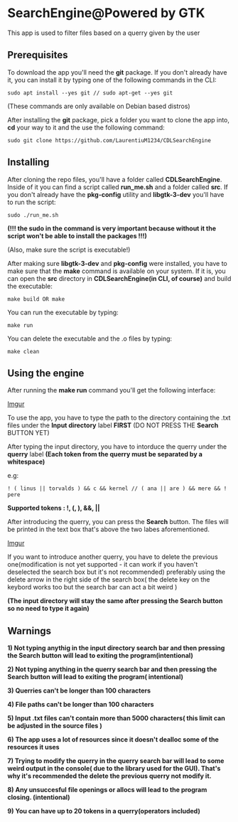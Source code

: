 # SearchEngine@Powered by GTK
This app is used to filter files based on a querry given by the user
## Prerequisites
To download the app you'll need the **git** package. If you don't already have it, you can install it by typing one of the following commands in the CLI:
```
sudo apt install --yes git // sudo apt-get --yes git
```
(These commands are only available on Debian based distros)

After installing the **git** package, pick a folder you want to clone the app into, **cd** your way to it and the use the following command:
```
sudo git clone https://github.com/LaurentiuM1234/CDLSearchEngine
```
## Installing
After cloning the repo files, you'll have a folder called **CDLSearchEngine**. Inside of it you can find a script called **run_me.sh** and a folder called **src**.
If you don't already have the **pkg-config** utility and **libgtk-3-dev** you'll have to run the script:

```
sudo ./run_me.sh
```
**(!!! the sudo in the command is very important because without it the script won't be able to install the packages !!!)**

(Also, make sure the script is executable!)

After making sure **libgtk-3-dev** and **pkg-config** were installed, you have to make sure that the **make** command is available on your system. If it is, you can open
the **src** directory in **CDLSearchEngine(in CLI, of course)** and build the executable:

```
make build OR make
```
You can run the executable by typing:

```
make run
```
You can delete the executable and the .o files by typing:

```
make clean
```

## Using the engine
After running the **make run** command you'll get the following interface:

[Imgur](https://i.imgur.com/EaoCWzg.png)

To use the app, you have to type the path to the directory containing the .txt files under the **Input directory** label **FIRST**
(DO NOT PRESS THE **Search** BUTTON YET)

After typing the input directory, you have to intorduce the querry under the **querry** label
**(Each token from the querry must be separated by a whitespace)**

e.g:

```
! ( linus || torvalds ) && c && kernel // ( ana || are ) && mere && ! pere
```
**Supported tokens : !, (, ), &&, ||**

After introducing the querry, you can press the **Search** button. The files will be printed in the text box that's above the two labes aforementioned.

[Imgur](https://i.imgur.com/tISV8yj.png)

If you want to introduce another querry, you have to delete the previous one(modification is not yet supported - it can work if you haven't deselected the search box but it's not recommended)
preferably using the delete arrow in the right side of the search box( the delete key on the keybord works too but the search bar can act a bit weird )

**(The input directory will stay the same after pressing the Search button so no need to type it again)**

## Warnings

**1) Not typing anythig in the input directory search bar and then pressing the Search button will lead to exiting the program(intentional)**

 **2) Not typing anything in the querry search bar and then pressing the Search button will lead to exiting the program( intentional)**
  
  **3) Querries can't be longer than 100 characters**
  
  **4) File paths can't be longer than 100 characters**
  
  **5) Input .txt files can't contain more than 5000 characters( this limit can be adjusted in the source files )**
  
  **6) The app uses a lot of resources since it doesn't dealloc some of the resources it uses**
  
  **7) Trying to modify the querry in the querry search bar will lead to some weird output in the console( due to the library used for the GUI). That's why it's recommended the delete the previous querry not modify it.**
  
  **8) Any unsuccesful file openings or allocs will lead to the program closing. (intentional)**
  
  **9) You can have up to 20 tokens in a querry(operators included)**

